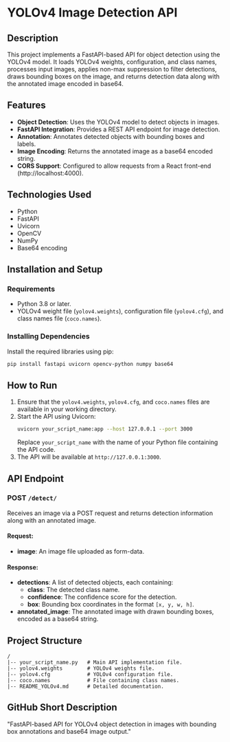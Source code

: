 # YOLOv4 Image Detection API

## Description
This project implements a FastAPI-based API for object detection using the YOLOv4 model. It loads YOLOv4 weights, configuration, and class names, processes input images, applies non-max suppression to filter detections, draws bounding boxes on the image, and returns detection data along with the annotated image encoded in base64.

## Features
- **Object Detection**: Uses the YOLOv4 model to detect objects in images.
- **FastAPI Integration**: Provides a REST API endpoint for image detection.
- **Annotation**: Annotates detected objects with bounding boxes and labels.
- **Image Encoding**: Returns the annotated image as a base64 encoded string.
- **CORS Support**: Configured to allow requests from a React front-end (http://localhost:4000).

## Technologies Used
- Python
- FastAPI
- Uvicorn
- OpenCV
- NumPy
- Base64 encoding

## Installation and Setup

### Requirements
- Python 3.8 or later.
- YOLOv4 weight file (`yolov4.weights`), configuration file (`yolov4.cfg`), and class names file (`coco.names`).

### Installing Dependencies
Install the required libraries using pip:
```sh
pip install fastapi uvicorn opencv-python numpy base64
```

## How to Run
1. Ensure that the `yolov4.weights`, `yolov4.cfg`, and `coco.names` files are available in your working directory.
2. Start the API using Uvicorn:
   ```sh
   uvicorn your_script_name:app --host 127.0.0.1 --port 3000
   ```
   Replace `your_script_name` with the name of your Python file containing the API code.
3. The API will be available at `http://127.0.0.1:3000`.

## API Endpoint

### POST `/detect/`
Receives an image via a POST request and returns detection information along with an annotated image.

#### Request:
- **image**: An image file uploaded as form-data.

#### Response:
- **detections**: A list of detected objects, each containing:
  - **class**: The detected class name.
  - **confidence**: The confidence score for the detection.
  - **box**: Bounding box coordinates in the format `[x, y, w, h]`.
- **annotated_image**: The annotated image with drawn bounding boxes, encoded as a base64 string.

## Project Structure
```
/
|-- your_script_name.py   # Main API implementation file.
|-- yolov4.weights        # YOLOv4 weights file.
|-- yolov4.cfg            # YOLOv4 configuration file.
|-- coco.names            # File containing class names.
|-- README_YOLOv4.md      # Detailed documentation.
```

## GitHub Short Description
"FastAPI-based API for YOLOv4 object detection in images with bounding box annotations and base64 image output."

